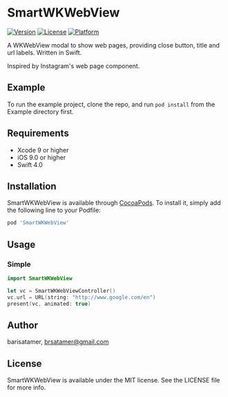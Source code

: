 # SmartWKWebView

[![Version](https://img.shields.io/cocoapods/v/SmartWKWebView.svg?style=flat)](http://cocoapods.org/pods/SmartWKWebView)
[![License](https://img.shields.io/cocoapods/l/SmartWKWebView.svg?style=flat)](http://cocoapods.org/pods/SmartWKWebView)
[![Platform](https://img.shields.io/cocoapods/p/SmartWKWebView.svg?style=flat)](http://cocoapods.org/pods/SmartWKWebView)

A WKWebView modal to show web pages, providing close button, title and url labels. Written in Swift.

Inspired by Instagram's web page component.

## Example

To run the example project, clone the repo, and run `pod install` from the Example directory first.

## Requirements

* Xcode 9 or higher
* iOS 9.0 or higher
* Swift 4.0


## Installation

SmartWKWebView is available through [CocoaPods](http://cocoapods.org). To install
it, simply add the following line to your Podfile:

```ruby
pod 'SmartWKWebView'
```

## Usage

### Simple

```swift
import SmartWKWebView

let vc = SmartWKWebViewController()
vc.url = URL(string: "http://www.google.com/en")
present(vc, animated: true)
```



## Author

barisatamer, brsatamer@gmail.com

## License

SmartWKWebView is available under the MIT license. See the LICENSE file for more info.
